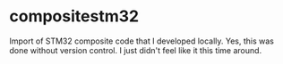 # compositestm32

Import of STM32 composite code that I developed locally. Yes, this was done without version control. I just didn't feel like it this time around.